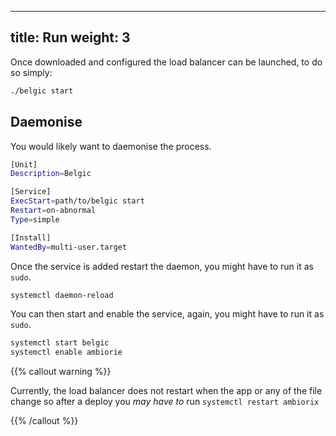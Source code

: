 
---

title: Run
weight: 3
---

Once downloaded and configured the load balancer can be launched,
to do so simply:

```bash
./belgic start
```

## Daemonise

You would likely want to daemonise the process.

```bash
[Unit]
Description=Belgic

[Service]
ExecStart=path/to/belgic start
Restart=on-abnormal
Type=simple

[Install]
WantedBy=multi-user.target
```

Once the service is added restart the daemon, you might have to run it as `sudo`.

```bash
systemctl daemon-reload
```

You can then start and enable the service, again, you might have to run it as `sudo`.

```bash
systemctl start belgic
systemctl enable ambiorie
```

{{% callout warning %}}

Currently, the load balancer does not restart when the app
or any of the file change so after a deploy you _may have to_
run `systemctl restart ambiorix`

{{% /callout %}}
